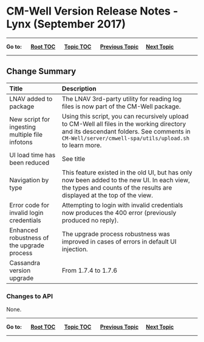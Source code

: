 # CM-Well Version Release Notes - Lynx (September 2017)

----

**Go to:** &nbsp;&nbsp;&nbsp;&nbsp; [**Root TOC**](CM-Well.RootTOC.md) &nbsp;&nbsp;&nbsp;&nbsp; [**Topic TOC**](ReleaseNotes.TOC.md) &nbsp;&nbsp;&nbsp;&nbsp; [**Previous Topic**](ReleaseNotes.Kingbird.September.2017.md)&nbsp;&nbsp;&nbsp;&nbsp; [**Next Topic**](ReleaseNotes.Mono.November.2017.md)  

----

## Change Summary


 Title | Description 
:------|:-----------
LNAV added to package | The LNAV 3rd-party utility for reading log files is now part of the CM-Well package.
New script for ingesting multiple file infotons | Using this script, you can recursively upload to CM-Well all files in the working directory and its descendant folders. See comments in ```CM-Well/server/cmwell-spa/utils/upload.sh ``` to learn more.
UI load time has been reduced | See title
Navigation by type | This feature existed in the old UI, but has only now been added to the new UI. In each view, the types and counts of the results are displayed at the top of the view.
Error code for invalid login credentials | Attempting to login with invalid credentials now produces the 400 error (previously produced no reply).
Enhanced robustness of the upgrade process | The upgrade process robustness was improved in cases of errors in default UI injection.
Cassandra version upgrade | From 1.7.4 to 1.7.6

### Changes to API
None.

----

**Go to:** &nbsp;&nbsp;&nbsp;&nbsp; [**Root TOC**](CM-Well.RootTOC.md) &nbsp;&nbsp;&nbsp;&nbsp; [**Topic TOC**](ReleaseNotes.TOC.md) &nbsp;&nbsp;&nbsp;&nbsp; [**Previous Topic**](ReleaseNotes.Kingbird.September.2017.md)&nbsp;&nbsp;&nbsp;&nbsp; [**Next Topic**](ReleaseNotes.Mono.November.2017.md)  

----